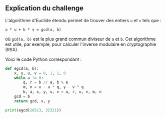 ## Explication du challenge

L'algorithme d'Euclide étendu permet de trouver des entiers `u` et `v` tels que :

```
a * u + b * v = gcd(a, b)
```

où `gcd(a, b)` est le plus grand commun diviseur de `a` et `b`. Cet algorithme est utile, par exemple, pour calculer l'inverse modulaire en cryptographie (RSA).

Voici le code Python correspondant :

```python
def egcd(a, b):
    x, y, u, v = 0, 1, 1, 0
    while a != 0:
        q, r = b // a, b % a
        m, n = x - u * q, y - v * q
        b, a, x, y, u, v = a, r, u, v, m, n
    gcd = b
    return gcd, x, y

print(egcd(26513, 32321))
```